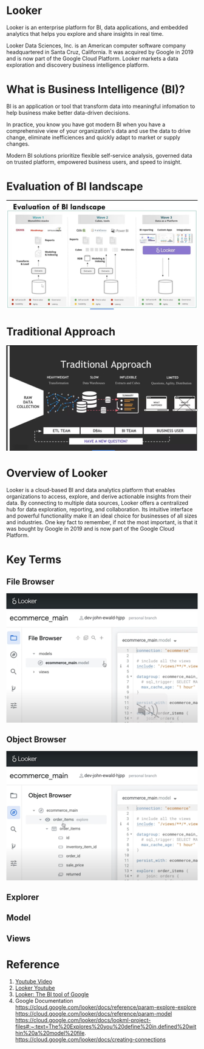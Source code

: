 # Looker
Looker is an enterprise platform for BI, data applications, and embedded analytics that helps you explore and share insights in real time.

Looker Data Sciences, Inc. is an American computer software company headquartered in Santa Cruz, California. It was acquired by Google in 2019 and is now part of the Google Cloud Platform. Looker markets a data exploration and discovery business intelligence platform.

# What is Business Intelligence (BI)?
BI is an application or tool that transform data into meaningful infomation to help business make better data-driven decisions.

In practice, you know you have got modern BI when you have a comprehensive view of your organization's data and use the data to drive change, eliminate inefficiences and quickly adapt to market or supply changes.

Modern BI solutions prioritize flexible self-service analysis, governed data on trusted platform, empowered business users, and speed to insight.

# Evaluation of BI landscape 
![alt text](image.png)

# Traditional Approach
![alt text](image-1.png)

# Overview of Looker
Looker is a cloud-based BI and data analytics platform that enables organizations to access, explore, and derive actionable insights from their data. By connecting to multiple data sources, Looker offers a centralized hub for data exploration, reporting, and collaboration. Its intuitive interface and powerful functionality make it an ideal choice for businesses of all sizes and industries. One key fact to remember, if not the most important, is that it was bought by Google in 2019 and is now part of the Google Cloud Platform.

# Key Terms
## File Browser
![alt text](image-2.png)

## Object Browser
![alt text](image-3.png)

## Explorer

## Model

## Views



# Reference
1. [Youtube Video](https://www.youtube.com/watch?v=Z3iScdCwLFU&t=1168s)
2. [Looker Youtube](https://www.youtube.com/playlist?list=PL2rFVcDw2yVoXlI3onYS7Ecufjg2ODI9u)
3. [Looker: The BI tool of Google](https://www.headmind.com/en/looker-the-bi-tool-of-google/)
4. Google Documentation
    https://cloud.google.com/looker/docs/reference/param-explore-explore 
    https://cloud.google.com/looker/docs/reference/param-model
    https://cloud.google.com/looker/docs/lookml-project-files#:~:text=The%20Explores%20you%20define%20in,defined%20within%20a%20model%20file.
    https://cloud.google.com/looker/docs/creating-connections
    
